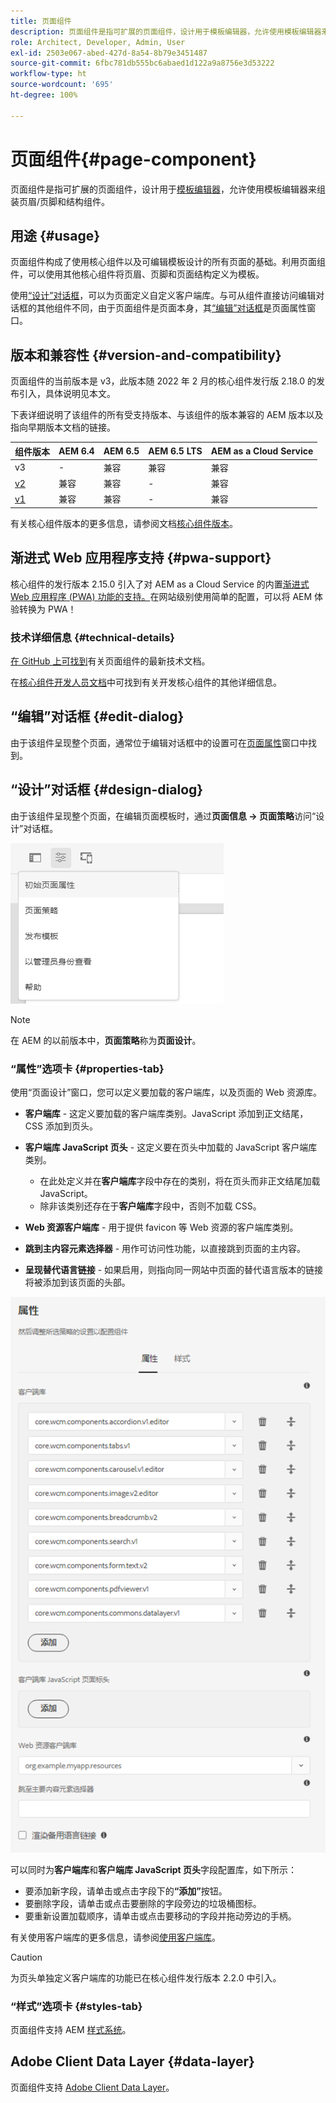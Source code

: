 ```yaml
---
title: 页面组件
description: 页面组件是指可扩展的页面组件，设计用于模板编辑器，允许使用模板编辑器来组装页眉/页脚和结构组件。
role: Architect, Developer, Admin, User
exl-id: 2503e067-abed-427d-8a54-8b79e3451487
source-git-commit: 6fbc781db555bc6abaed1d122a9a8756e3d53222
workflow-type: ht
source-wordcount: '695'
ht-degree: 100%

---
```


# 页面组件{#page-component}

页面组件是指可扩展的页面组件，设计用于[模板编辑器](https://experienceleague.adobe.com/docs/experience-manager-cloud-service/sites/authoring/features/templates.html?lang=zh-Hans)，允许使用模板编辑器来组装页眉/页脚和结构组件。

## 用途 {#usage}

页面组件构成了使用核心组件以及可编辑模板设计的所有页面的基础。利用页面组件，可以使用其他核心组件将页眉、页脚和页面结构定义为模板。

使用[“设计”对话框](#design-dialog)，可以为页面定义自定义客户端库。与可从组件直接访问编辑对话框的其他组件不同，由于页面组件是页面本身，其[“编辑”对话框](#edit-dialog)是页面属性窗口。

## 版本和兼容性 {#version-and-compatibility}

页面组件的当前版本是 v3，此版本随 2022 年 2 月的核心组件发行版 2.18.0 的发布引入，具体说明见本文。

下表详细说明了该组件的所有受支持版本、与该组件的版本兼容的 AEM 版本以及指向早期版本文档的链接。

| 组件版本 | AEM 6.4 | AEM 6.5 | AEM 6.5 LTS | AEM as a Cloud Service |
|---|---|---|---|---|
| v3 | - | 兼容 | 兼容 | 兼容 |
| [v2](v2/page.md) | 兼容 | 兼容 | - | 兼容 |
| [v1](v1/page-v1.md) | 兼容 | 兼容 | - | 兼容 |

有关核心组件版本的更多信息，请参阅文档[核心组件版本](/help/versions.md)。

## 渐进式 Web 应用程序支持 {#pwa-support}

核心组件的发行版本 2.15.0 引入了对 AEM as a Cloud Service 的内置[渐进式 Web 应用程序 (PWA) 功能的支持。](https://experienceleague.adobe.com/docs/experience-manager-cloud-service/sites/authoring/features/enable-pwa.html?lang=zh-Hans)在网站级别使用简单的配置，可以将 AEM 体验转换为 PWA！

### 技术详细信息 {#technical-details}

[在 GitHub 上可找到](https://adobe.com/go/aem_cmp_tech_page_v3_cn)有关页面组件的最新技术文档。

在[核心组件开发人员文档](/help/developing/overview.md)中可找到有关开发核心组件的其他详细信息。

## “编辑”对话框 {#edit-dialog}

由于该组件呈现整个页面，通常位于编辑对话框中的设置可在[页面属性](https://experienceleague.adobe.com/docs/experience-manager-cloud-service/sites/authoring/fundamentals/page-properties.html?lang=zh-Hans)窗口中找到。

## “设计”对话框 {#design-dialog}

由于该组件呈现整个页面，在编辑页面模板时，通过&#x200B;**页面信息 -> 页面策略**&#x200B;访问“设计”对话框。

![页面策略](/help/assets/page-policy.png)

>[!NOTE]
>
>在 AEM 的以前版本中，**页面策略**&#x200B;称为&#x200B;**页面设计**。

### “属性”选项卡 {#properties-tab}

使用“页面设计”窗口，您可以定义要加载的客户端库，以及页面的 Web 资源库。

* **客户端库** - 这定义要加载的客户端库类别。JavaScript 添加到正文结尾，CSS 添加到页头。
* **客户端库 JavaScript 页头** - 这定义要在页头中加载的 JavaScript 客户端库类别。
   * 在此处定义并在&#x200B;**客户端库**&#x200B;字段中存在的类别，将在页头而非正文结尾加载 JavaScript。
   * 除非该类别还存在于&#x200B;**客户端库**&#x200B;字段中，否则不加载 CSS。

* **Web 资源客户端库** - 用于提供 favicon 等 Web 资源的客户端库类别。

* **跳到主内容元素选择器** - 用作可访问性功能，以直接跳到页面的主内容。

* **呈现替代语言链接** - 如果启用，则指向同一网站中页面的替代语言版本的链接将被添加到该页面的头部。

![页面组件设计对话框](/help/assets/page-design.png)

可以同时为&#x200B;**客户端库**&#x200B;和&#x200B;**客户端库 JavaScript 页头**&#x200B;字段配置库，如下所示：

* 要添加新字段，请单击或点击字段下的&#x200B;**“添加”**&#x200B;按钮。
* 要删除字段，请单击或点击要删除的字段旁边的垃圾桶图标。
* 要重新设置加载顺序，请单击或点击要移动的字段并拖动旁边的手柄。

有关使用客户端库的更多信息，请参阅[使用客户端库](https://helpx.adobe.com/cn/experience-manager/6-5/sites/developing/using/clientlibs.html)。

>[!CAUTION]
>
>为页头单独定义客户端库的功能已在核心组件发行版本 2.2.0 中引入。

### “样式”选项卡 {#styles-tab}

页面组件支持 AEM [样式系统](/help/get-started/authoring.md#component-styling)。

## Adobe Client Data Layer {#data-layer}

页面组件支持 [Adobe Client Data Layer](/help/developing/data-layer/overview.md)。
